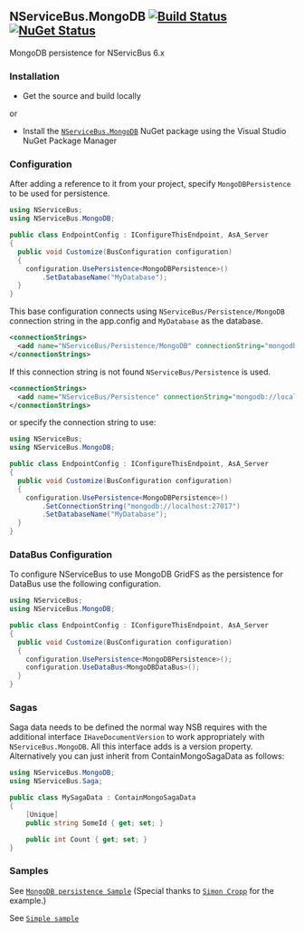 ## NServiceBus.MongoDB [![Build Status](https://ci.appveyor.com/api/projects/status/github/sbmako/NServiceBus.MongoDB?branch=master&svg=true)](https://ci.appveyor.com/project/sbmako/nservicebus-mongodb) [![NuGet Status](http://img.shields.io/nuget/v/NServiceBus.MongoDB.svg)](https://www.nuget.org/packages/NServiceBus.MongoDB/) ##

MongoDB persistence for NServicBus 6.x

### Installation
* Get the source and build locally

or

* Install the [`NServiceBus.MongoDB`](https://www.nuget.org/packages/NServiceBus.MongoDB/) NuGet package using the Visual Studio NuGet Package Manager

### Configuration
After adding a reference to it from your project, specify `MongoDBPersistence` to be used for persistence.

```csharp
using NServiceBus;
using NServiceBus.MongoDB;

public class EndpointConfig : IConfigureThisEndpoint, AsA_Server
{
  public void Customize(BusConfiguration configuration)
  {
    configuration.UsePersistence<MongoDBPersistence>()
        .SetDatabaseName("MyDatabase");
  }
}
```

This base configuration connects using  `NServiceBus/Persistence/MongoDB` connection string in the app.config and `MyDatabase` as the database.

```xml
<connectionStrings>
  <add name="NServiceBus/Persistence/MongoDB" connectionString="mongodb://localhost:27017" />
</connectionStrings>
  ```
If this connection string is not found `NServiceBus/Persistence` is used.

```xml
<connectionStrings>
  <add name="NServiceBus/Persistence" connectionString="mongodb://localhost:27017" />
</connectionStrings>
```

or specify the connection string to use:

```csharp
using NServiceBus;
using NServiceBus.MongoDB;

public class EndpointConfig : IConfigureThisEndpoint, AsA_Server
{
  public void Customize(BusConfiguration configuration)
  {
    configuration.UsePersistence<MongoDBPersistence>()
        .SetConnectionString("mongodb://localhost:27017")
        .SetDatabaseName("MyDatabase");
  }
}
```

### DataBus Configuration
To configure NServiceBus to use MongoDB GridFS as the persistence for DataBus use the following configuration.

```csharp
using NServiceBus;
using NServiceBus.MongoDB;

public class EndpointConfig : IConfigureThisEndpoint, AsA_Server
{
  public void Customize(BusConfiguration configuration)
  {
    configuration.UsePersistence<MongoDBPersistence>();
    configuration.UseDataBus<MongoDBDataBus>();
  }
}
```

### Sagas
Saga data needs to be defined the normal way NSB requires with the additional interface `IHaveDocumentVersion` to work appropriately with `NServiceBus.MongoDB`.  All this interface adds is a version property.  Alternatively you can just inherit from ContainMongoSagaData as follows:

```csharp
using NServiceBus.MongoDB;
using NServiceBus.Saga;

public class MySagaData : ContainMongoSagaData
{
    [Unique]
    public string SomeId { get; set; }

    public int Count { get; set; }
}
```
### Samples
See [`MongoDB persistence Sample`](http://docs.particular.net/samples/mongodb/) (Special thanks to [`Simon Cropp`](https://github.com/SimonCropp) for the example.)

See [`Simple sample`](https://github.com/sbmako/NServiceBus.MongoDB/tree/master/src/Sample)
